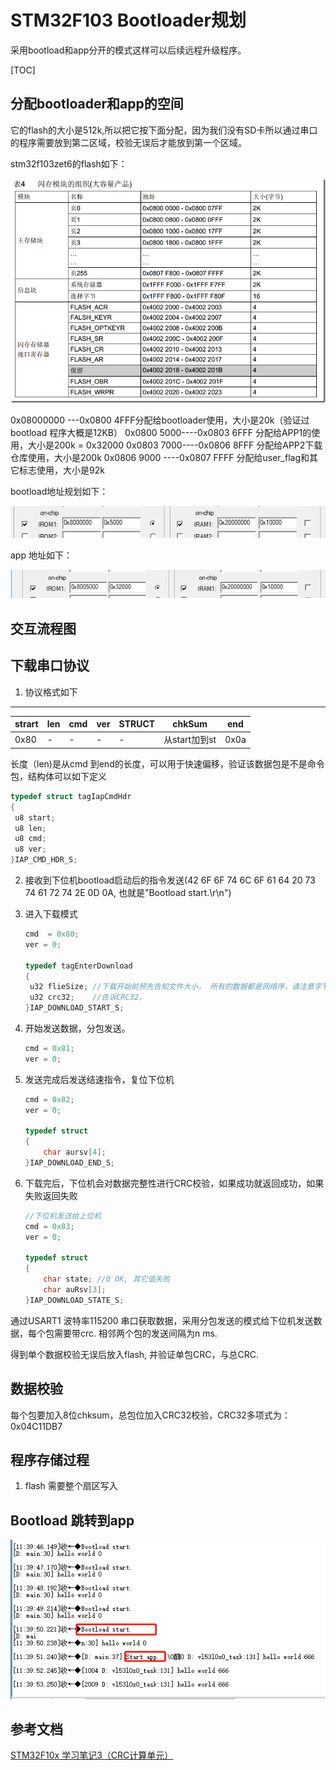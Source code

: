 # STM32F103 Bootloader规划

采用bootload和app分开的模式这样可以后续远程升级程序。

[TOC]

## 分配bootloader和app的空间

它的flash的大小是512k,所以把它按下面分配，因为我们没有SD卡所以通过串口的程序需要放到第二区域，校验无误后才能放到第一个区域。

stm32f103zet6的flash如下：

![flash_map](./png/flash_map.png)



0x08000000 ---0x0800 4FFF分配给bootloader使用，大小是20k（验证过bootload 程序大概是12KB）
0x0800 5000----0x0803 6FFF 分配给APP1的使用，大小是200k = 0x32000
0x0803 7000----0x0806 8FFF 分配给APP2下载仓库使用，大小是200k
0x0806 9000 ----0x0807 FFFF 分配给user_flag和其它标志使用，大小是92k

bootload地址规划如下：

![bootload](./png/rom规划_bootload.png)

app 地址如下：

![ROM规划](./png/rom规划_app.png)

## 交互流程图



## 下载串口协议

1.  协议格式如下

---------------------

| strart | len  | cmd  | ver  | STRUCT | chkSum        | end  |
| ------ | ---- | ---- | ---- | ------ | ------------- | ---- |
| 0x80   | -    | -    | -    | -      | 从start加到st | 0x0a |

   长度（len)是从cmd 到end的长度，可以用于快速偏移，验证该数据包是不是命令包，结构体可以如下定义

   ```c
typedef struct tagIapCmdHdr
{
    u8 start;
    u8 len;
    u8 cmd;
    u8 ver;
}IAP_CMD_HDR_S;
   ```

2. 接收到下位机bootload启动后的指令发送(42 6F 6F 74 6C 6F 61 64 20 73 74 61 72 74 2E 0D 0A, 也就是"Bootload start.\r\n") 

3. 进入下载模式

   ```c
   cmd  = 0x80;
   ver = 0; 
   
   typedef tagEnterDownload
   {
   	u32 flieSize; //下载开始前预先告知文件大小， 所有的数据都是网络序，请注意字节序
   	u32 crc32;    //告诉CRC32，
   }IAP_DOWNLOAD_START_S;
   ```

4. 开始发送数据，分包发送。

   ```c
   cmd = 0x81;
   ver = 0;
   
   ```

5. 发送完成后发送结速指令，复位下位机

   ```c
   cmd = 0x82;
   ver = 0;
   
   typedef struct 
   {
       char aursv[4];
   }IAP_DOWNLOAD_END_S;
   
   ```

6. 下载完后，下位机会对数据完整性进行CRC校验，如果成功就返回成功，如果失败返回失败

   ```c
   //下位机发送给上位机
   cmd = 0x83;
   ver = 0;
   
   typedef struct 
   {
       char state; //0 OK, 其它值失败
       char auRsv[3];
   }IAP_DOWNLOAD_STATE_S;
   
   ```


通过USART1 波特率115200 串口获取数据，采用分包发送的模式给下位机发送数据，每个包需要带crc. 相邻两个包的发送间隔为n ms.

得到单个数据校验无误后放入flash, 并验证单包CRC，与总CRC.

## 数据校验

每个包要加入8位chksum，总包位加入CRC32校验，CRC32多项式为：0x04C11DB7

## 程序存储过程

1. flash 需要整个扇区写入



## 	Bootload 跳转到app

![](./png/bootload_success.png)

## 参考文档

[STM32F10x 学习笔记3（CRC计算单元）](https://blog.csdn.net/liyuanbhu/article/details/8746044)

